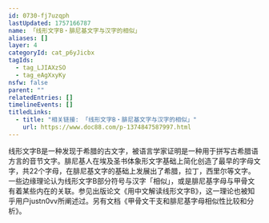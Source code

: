 ```yaml
---
id: 0730-fj7uzqph
lastUpdated: 1757166787
name: 「线形文字B・腓尼基文字与汉字的相似」
aliases: []
layer: 4
categoryId: cat_p6yJicbx
tagIds:
  - tag_LJIAXzSO
  - tag_eAgXxyKy
nsfw: false
parent: ""
relatedEntries: []
timelineEvents: []
titledLinks:
  - title: "相关链接: 「线形文字B・腓尼基文字与汉字的相似」"
    url: https://www.doc88.com/p-1374847587997.html
---
```


线形文字B是一种发现于希腊的古文字，被语言学家证明是一种用于拼写古希腊语方言的音节文字。腓尼基人在埃及圣书体象形文字基础上简化创造了最早的字母文字，共22个字母，在腓尼基文字的基础上发展出了希腊，拉丁，西里尔等文字。一些边缘理论认为线形文字B部分符号与汉字「相似」，或是腓尼基字母与甲骨文有着某些内在的关联。参见出版论文《用中文解读线形文字B》，这一理论也被知乎用户justn0vv所阐述过。另有文档《甲骨文干支和腓尼基字母相似性比较和分析》。